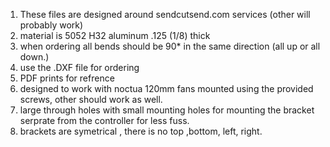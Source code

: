 1. These files are designed around sendcutsend.com services (other will probably work)
2. material is 5052 H32 aluminum .125 (1/8) thick
4. when ordering all bends should be 90* in the same direction (all up or all down.)
5. use the .DXF file for ordering
6. PDF prints for refrence
7. designed to work with noctua 120mm fans mounted using the provided screws, other should work as well.
8. large through holes with small mounting holes for mounting the bracket serprate from the controller for less fuss.
9. brackets are symetrical , there is no top ,bottom, left, right.
